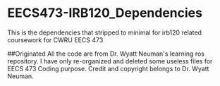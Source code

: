 # EECS473-IRB120_Dependencies
This is the dependencies that stripped to minimal for irb120 related coursework for CWRU EECS 473

##Originated
All the code are from Dr. Wyatt Neuman's learning ros repository. I have only re-organized and deleted some useless files for EECS 473 Coding purpose.
Credit and copyright belongs to Dr. Wyatt Neuman.
